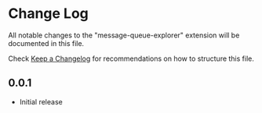 # Change Log

All notable changes to the "message-queue-explorer" extension will be documented in this file.

Check [Keep a Changelog](http://keepachangelog.com/) for recommendations on how to structure this file.

## 0.0.1

- Initial release
